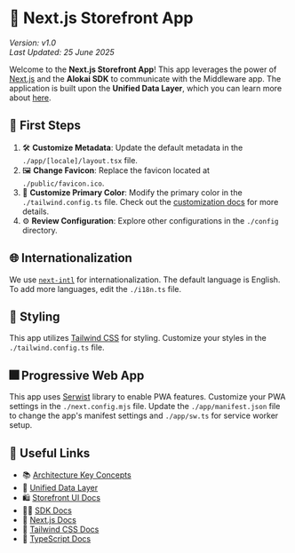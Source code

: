# 🚀 Next.js Storefront App

*Version: v1.0*  
*Last Updated: 25 June 2025*

Welcome to the **Next.js Storefront App**! This app leverages the power of [Next.js](https://nextjs.org/) and the **Alokai SDK** to communicate with the Middleware app. The application is built upon the **Unified Data Layer**, which you can learn more about [here](https://docs.alokai.com/storefront/unified-data-layer).

## 📝 First Steps

1. 🛠️ **Customize Metadata**: Update the default metadata in the `./app/[locale]/layout.tsx` file.
2. 🖼️ **Change Favicon**: Replace the favicon located at `./public/favicon.ico`.
3. 🎨 **Customize Primary Color**: Modify the primary color in the `./tailwind.config.ts` file. Check out the [customization docs](https://docs.storefrontui.io/v2/customization/theming) for more details.
4. ⚙️ **Review Configuration**: Explore other configurations in the `./config` directory.

## 🌐 Internationalization

We use [`next-intl`](https://next-intl-docs.vercel.app/) for internationalization. The default language is English. To add more languages, edit the `./i18n.ts` file.

## 🎨 Styling

This app utilizes [Tailwind CSS](https://tailwindcss.com/) for styling. Customize your styles in the `./tailwind.config.ts` file.

## 🎆 Progressive Web App

This app uses [Serwist](https://serwist.pages.dev/) library to enable PWA features. Customize your PWA settings in the `./next.config.mjs` file. Update the `./app/manifest.json` file to change the app's manifest settings and `./app/sw.ts` for service worker setup.

## 🔗 Useful Links

- 📚 [Architecture Key Concepts](https://docs.alokai.com/storefront/introduction/key-concepts)
- 🔗 [Unified Data Layer](https://docs.alokai.com/storefront/unified-data-layer)
- 🛍️ [Storefront UI Docs](https://docs.storefrontui.io/v2/)
- 🧑‍💻 [SDK Docs](https://docs.alokai.com/sdk/getting-started/middleware-module)
- 🔧 [Next.js Docs](https://nextjs.org/docs)
- 💅 [Tailwind CSS Docs](https://tailwindcss.com/docs)
- 📝 [TypeScript Docs](https://www.typescriptlang.org/docs/)
